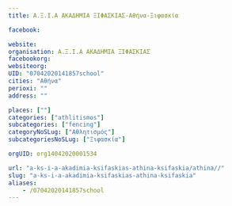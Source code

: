 ```yaml
---
title: Α.Ξ.Ι.Α ΑΚΑΔΗΜΙΑ ΞΙΦΑΣΚΙΑΣ-Αθήνα-Ξιφασκία

facebook:

website:
organisation: Α.Ξ.Ι.Α ΑΚΑΔΗΜΙΑ ΞΙΦΑΣΚΙΑΣ
facebookorg:
websiteorg:
UID: "07042020141857school"
cities: "Αθήνα"
perioxi: ""
address: ""

places: [""]
categories: ["athlitismos"]
subcategories: ["fencing"]
categoryNoSLug: ["Αθλητισμός"]
subcategoriesNoSLug: ["Ξιφασκία"]

orgUID: org14042020001534

url: "a-ks-i-a-akadimia-ksifaskias-athina-ksifaskia/athina//"
slug: "a-ks-i-a-akadimia-ksifaskias-athina-ksifaskia"
aliases:
    - /07042020141857school
---
```





